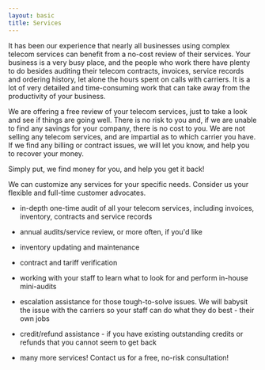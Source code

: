 ```yaml
---
layout: basic
title: Services
---
```


It has been our experience that nearly all businesses using complex telecom services can benefit from a no-cost review of their services. Your business is a very busy place, and the people who work there have plenty to do besides auditing their telecom contracts, invoices, service records and ordering history, let alone the hours spent on calls with carriers. It is a lot of very detailed and time-consuming work that can take away from the productivity of your business.

We are offering a free review of your telecom services, just to take a look and see if things are going well. There is no risk to you and, if we are unable to find any savings for your company, there is no cost to you. We are not selling any telecom services, and are impartial as to which carrier you have. If we find any billing or contract issues, we will let you know, and help you to recover your money.

Simply put, we find money for you, and help you get it back!

We can customize any services for your specific needs.  Consider us your flexible and full-time customer advocates.

* in-depth one-time audit of all your telecom services, including invoices, inventory, contracts and service records

* annual audits/service review, or more often, if you'd like

* inventory updating and maintenance

* contract and tariff verification

* working with your staff to learn what to look for and perform in-house mini-audits

* escalation assistance for those tough-to-solve issues.  We will babysit the issue with the carriers so your staff can do what they do best - their own jobs

* credit/refund assistance - if you have existing outstanding credits or refunds that you cannot seem to get back

* many more services!  Contact us for a free, no-risk consultation!
